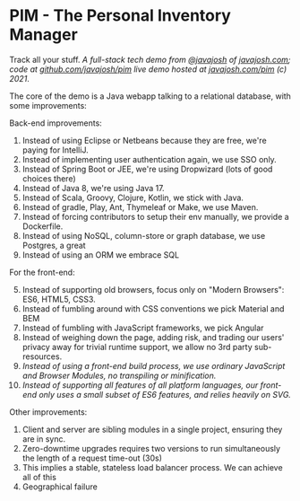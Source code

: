 # PIM - The Personal Inventory Manager

Track all your stuff. *A full-stack tech demo from [@javajosh](https://twitter.com/javajosh) of [javajosh.com](https://javajosh.com); 
code at [github.com/javajosh/pim](https://github.com/javajosh/pim) live demo hosted at [javajosh.com/pim](https://javajosh.pim) (c) 2021*.

The core of the demo is a Java webapp talking to a relational database, with some improvements:

Back-end improvements:

1. Instead of using Eclipse or Netbeans because they are free, we're paying for IntelliJ.
2. Instead of implementing user authentication again, we use SSO only.
3. Instead of Spring Boot or JEE, we're using Dropwizard (lots of good choices there)
4. Instead of Java 8, we're using Java 17.
5. Instead of Scala, Groovy, Clojure, Kotlin, we stick with Java.
6. Instead of gradle, Play, Ant, Thymeleaf or Make, we use Maven.
7. Instead of forcing contributors to setup their env manually, we provide a Dockerfile.
8. Instead of using NoSQL, column-store or graph database, we use Postgres, a great
9. Instead of using an ORM we embrace SQL

For the front-end:

5. Instead of supporting old browsers, focus only on "Modern Browsers": ES6, HTML5, CSS3.
6. Instead of fumbling around with CSS conventions we pick Material and BEM
7. Instead of fumbling with JavaScript frameworks, we pick Angular
8. Instead of weighing down the page, adding risk, and trading our users' privacy away for trivial runtime support, we allow no 3rd party sub-resources.
10. *Instead of using a front-end build process, we use ordinary JavaScript and Browser Modules, no transpiling or minification.*
11. *Instead of supporting all features of all platform languages, our front-end only uses a small subset of ES6 features, and relies heavily on SVG.*

Other improvements:

1. Client and server are sibling modules in a single project, ensuring they are in sync.
2. Zero-downtime upgrades requires two versions to run simultaneously the length of a request time-out (30s)
3. This implies a stable, stateless load balancer process. We can achieve all of this
4. Geographical failure 
